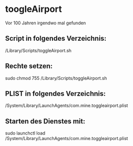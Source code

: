 # toogleAirport
Vor 100 Jahren irgendwo mal gefunden
## Script in folgendes Verzeichnis:
/Library/Scripts/toggleAirport.sh
## Rechte setzen:
sudo chmod 755 /Library/Scripts/toggleAirport.sh
## PLIST in folgendes Verzeichnis:
/System/Library/LaunchAgents/com.mine.toggleairport.plist
## Starten des Dienstes mit:
sudo launchctl load /System/Library/LaunchAgents/com.mine.toggleairport.plist
